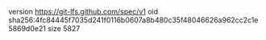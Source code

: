 version https://git-lfs.github.com/spec/v1
oid sha256:4fc84445f7035d241f0116b0607a8b480c35f48046626a962cc2c1e5869d0e21
size 5827

